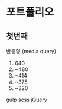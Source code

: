 포트폴리오
====================

첫번째
--------------------
반응형 (media query)
1. 640
2. ~480
3. ~414
4. ~375
5. ~320

gulp
scss
jQuery

